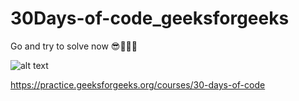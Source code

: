 # 30Days-of-code_geeksforgeeks
Go and try to solve now 😎👨‍💻🔝

![alt text](https://media.geeksforgeeks.org/img-practice/banner/30-days-of-code-thumbnail-old.png?v=1632400860.2234716)

https://practice.geeksforgeeks.org/courses/30-days-of-code
